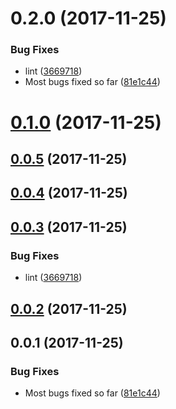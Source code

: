 <a name="0.2.0"></a>
# 0.2.0 (2017-11-25)


### Bug Fixes

* lint ([3669718](https://github.com/ZeroNetJS/zeronet-js/commit/3669718))
* Most bugs fixed so far ([81e1c44](https://github.com/ZeroNetJS/zeronet-js/commit/81e1c44))



<a name="0.1.0"></a>
# [0.1.0](https://github.com/ZeroNetJS/zeronet-js/compare/v0.0.5...v0.1.0) (2017-11-25)



<a name="0.0.5"></a>
## [0.0.5](https://github.com/ZeroNetJS/zeronet-js/compare/v0.0.4...v0.0.5) (2017-11-25)



<a name="0.0.4"></a>
## [0.0.4](https://github.com/ZeroNetJS/zeronet-js/compare/v0.0.3...v0.0.4) (2017-11-25)



<a name="0.0.3"></a>
## [0.0.3](https://github.com/ZeroNetJS/zeronet-js/compare/v0.0.2...v0.0.3) (2017-11-25)


### Bug Fixes

* lint ([3669718](https://github.com/ZeroNetJS/zeronet-js/commit/3669718))



<a name="0.0.2"></a>
## [0.0.2](https://github.com/ZeroNetJS/zeronet-js/compare/v0.0.1...v0.0.2) (2017-11-25)



<a name="0.0.1"></a>
## 0.0.1 (2017-11-25)


### Bug Fixes

* Most bugs fixed so far ([81e1c44](https://github.com/ZeroNetJS/zeronet-js/commit/81e1c44))



